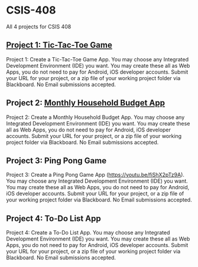 # CSIS-408
All 4 projects for CSIS 408

## [Project 1: Tic-Tac-Toe Game](/tic-tac-toe/README.md)
Project 1: Create a Tic-Tac-Toe Game App. You may choose any Integrated Development
Environment (IDE) you want. You may create these all as Web Apps, you do not need to pay for
Android, iOS developer accounts. Submit your URL for your project, or a zip file of your
working project folder via Blackboard. No Email submissions accepted.

## Project 2: [Monthly Household Budget App](/monthly-budget/README.md)
Project 2: Create a Monthly Household Budget App. You may choose any Integrated
Development Environment (IDE) you want. You may create these all as Web Apps, you do not
need to pay for Android, iOS developer accounts. Submit your URL for your project, or a zip file
of your working project folder via Blackboard. No Email submissions accepted.


## Project 3: Ping Pong Game
Project 3: Create a Ping Pong Game App (https://youtu.be/fiShX2pTz9A). You may choose any
Integrated Development Environment (IDE) you want. You may create these all as Web Apps,
you do not need to pay for Android, iOS developer accounts. Submit your URL for your project,
or a zip file of your working project folder via Blackboard. No Email submissions accepted.


## Project 4: To-Do List App
Project 4: Create a To-Do List App. You may choose any Integrated Development Environment
(IDE) you want. You may create these all as Web Apps, you do not need to pay for Android, iOS
developer accounts. Submit your URL for your project, or a zip file of your working project
folder via Blackboard. No Email submissions accepted.
